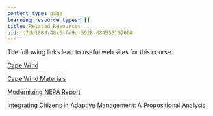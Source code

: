 ```yaml
---
content_type: page
learning_resource_types: []
title: Related Resources
uid: d7da1883-48c6-fe9d-5928-684555152008
---
```


The following links lead to useful web sites for this course.

[Cape Wind](https://www.power-technology.com/projects/cape-wind-project-massachusetts/)

[Cape Wind Materials](http://www.nae.usace.army.mil/)

[Modernizing NEPA Report](https://obamawhitehouse.archives.gov/administration/eop/ceq/initiatives/nepa)

[Integrating Citizens in Adaptive Management: A Propositional Analysis](http://www.ecologyandsociety.org/vol3/iss1/art9/)